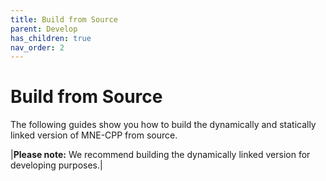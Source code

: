 ```yaml
---
title: Build from Source
parent: Develop
has_children: true
nav_order: 2
---
```

# Build from Source

The following guides show you how to build the dynamically and statically linked version of MNE-CPP from source.

|**Please note:** We recommend building the dynamically linked version for developing purposes.|
